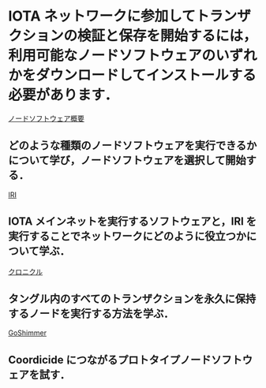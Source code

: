 # IOTA ネットワークに参加してトランザクションの検証と保存を開始するには，利用可能なノードソフトウェアのいずれかをダウンロードしてインストールする必要があります．

[ノードソフトウェア概要](/0.1/introduction/overview.md)
## どのような種類のノードソフトウェアを実行できるかについて学び，ノードソフトウェアを選択して開始する．

[IRI](/0.1/iri/introduction/overview.md)
## IOTA メインネットを実行するソフトウェアと，IRI を実行することでネットワークにどのように役立つかについて学ぶ．

[クロニクル](/0.1/chronicle/introduction/overview.md)
## タングル内のすべてのトランザクションを永久に保持するノードを実行する方法を学ぶ．

[GoShimmer](/0.1/goshimmer/introduction/overview.md)
## Coordicide につながるプロトタイプノードソフトウェアを試す．
